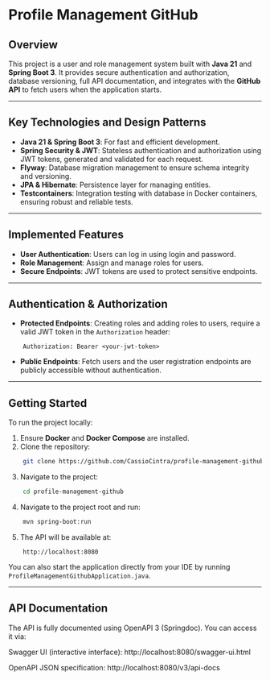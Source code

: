 # Profile Management GitHub

## Overview
This project is a user and role management system built with **Java 21** and **Spring Boot 3**. It provides secure 
authentication and authorization, database versioning, full API documentation, and integrates with the **GitHub API** 
to fetch users when the application starts.

---

## Key Technologies and Design Patterns

- **Java 21 & Spring Boot 3**: For fast and efficient development.
- **Spring Security & JWT**: Stateless authentication and authorization using JWT tokens, generated and validated for 
each request.
- **Flyway**: Database migration management to ensure schema integrity and versioning.
- **JPA & Hibernate**: Persistence layer for managing entities.
- **Testcontainers**: Integration testing with database in Docker containers, ensuring 
robust and reliable tests.

---

## Implemented Features

- **User Authentication**: Users can log in using login and password.
- **Role Management**: Assign and manage roles for users.
- **Secure Endpoints**: JWT tokens are used to protect sensitive endpoints.

---

## Authentication & Authorization

- **Protected Endpoints**: Creating roles and adding roles to users, require a valid JWT token in the `Authorization` header: 
```
    Authorization: Bearer <your-jwt-token>
```

- **Public Endpoints**: Fetch users and the user registration endpoints are publicly accessible without authentication.

---

## Getting Started

To run the project locally:

1. Ensure **Docker** and **Docker Compose** are installed.
2. Clone the repository:

```bash 
    git clone https://github.com/CassioCintra/profile-management-github.git
```

3. Navigate to the project:
```bash
    cd profile-management-github
```

4. Navigate to the project root and run:
```bash
    mvn spring-boot:run
```
5. The API will be available at:
```
    http://localhost:8080
```
You can also start the application directly from your IDE by running `ProfileManagementGithubApplication.java`.

---

## API Documentation

The API is fully documented using OpenAPI 3 (Springdoc). You can access it via:

Swagger UI (interactive interface): http://localhost:8080/swagger-ui.html

OpenAPI JSON specification: http://localhost:8080/v3/api-docs
